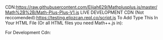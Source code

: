 CDN:https://raw.githubusercontent.com/Elijah629/Mathplusplus.js/master/Math%2B%2B/Math-Plus-Plus-V1.js
LIVE DEVELOPMENT CDN (Not reccomended):https://testing.eliozcan.repl.co/script.js
To Add Type This In Your HTML File (Or all HTML files you need Math++.js in):
<script src="https://raw.githubusercontent.com/Elijah629/Mathplusplus.js/master/Math%2B%2B/Math.js"></script>
For Development Cdn:
<script src="https://testing.eliozcan.repl.co/script.js"></script>
